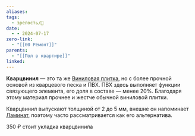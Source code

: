 ```yaml
---
aliases: 
tags:
  - зрелость/🌱
date:
  - - 2024-07-17
zero-link:
  - "[[00 Ремонт]]"
parents:
  - "[[Пол в квартире]]"
linked:
---
```

**Кварцвинил** — это та же [Виниловая плитка](Виниловая%20плитка.md), но с более прочной основой из кварцевого песка и ПВХ. ПВХ здесь выполняет функции связующего элемента, его доля в составе — менее 20%. Благодаря этому материал прочнее и жестче обычной виниловой плитки.

Кварцвинил выпускают толщиной от 2 до 5 мм, внешне он напоминает [Ламинат](Ламинат.md), поэтому часто рассматривается как его альтернатива.

350 ₽ стоит укладка кварцвинила